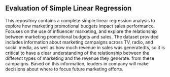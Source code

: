 ## Evaluation of Simple Linear Regression

This repository contains a complete simple linear regression analysis to explore how marketing promotional budgets impact sales performance. Focuses on the use of influencer marketing, and explore the relationship between marketing promotional budgets and sales. The dataset provided includes information about marketing campaigns across TV, radio, and social media, as well as how much revenue in sales was generatedts, so it is critical to have a clear understanding of the relationship between the different types of marketing and the revenue they generate.
 from these campaigns. Based on this information, leaders in company will make decisions about where to focus future marketing efforts.

